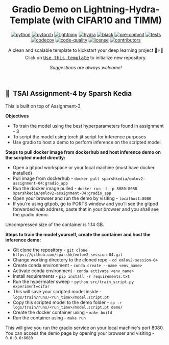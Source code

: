 <div align="center">

# Gradio Demo on Lightning-Hydra-Template (with CIFAR10 and TIMM)

[![python](https://img.shields.io/badge/-Python_3.7_%7C_3.8_%7C_3.9_%7C_3.10-blue?logo=python&logoColor=white)](https://github.com/pre-commit/pre-commit)
[![pytorch](https://img.shields.io/badge/PyTorch_1.8+-ee4c2c?logo=pytorch&logoColor=white)](https://pytorch.org/get-started/locally/)
[![lightning](https://img.shields.io/badge/-Lightning_1.6+-792ee5?logo=pytorchlightning&logoColor=white)](https://pytorchlightning.ai/)
[![hydra](https://img.shields.io/badge/Config-Hydra_1.2-89b8cd)](https://hydra.cc/)
[![black](https://img.shields.io/badge/Code%20Style-Black-black.svg?labelColor=gray)](https://black.readthedocs.io/en/stable/)
[![pre-commit](https://img.shields.io/badge/Pre--commit-enabled-brightgreen?logo=pre-commit&logoColor=white)](https://github.com/pre-commit/pre-commit)
[![tests](https://github.com/ashleve/lightning-hydra-template/actions/workflows/test.yml/badge.svg)](https://github.com/ashleve/lightning-hydra-template/actions/workflows/test.yml)
[![codecov](https://codecov.io/gh/ashleve/lightning-hydra-template/branch/main/graph/badge.svg)](https://codecov.io/gh/ashleve/lightning-hydra-template)
[![code-quality](https://github.com/ashleve/lightning-hydra-template/actions/workflows/code-quality-main.yaml/badge.svg)](https://github.com/ashleve/lightning-hydra-template/actions/workflows/code-quality-main.yaml)
[![license](https://img.shields.io/badge/License-MIT-green.svg?labelColor=gray)](https://github.com/ashleve/lightning-hydra-template#license)
[![contributors](https://img.shields.io/github/contributors/ashleve/lightning-hydra-template.svg)](https://github.com/ashleve/lightning-hydra-template/graphs/contributors)

<!-- <a href="https://www.python.org/"><img alt="Python" src="https://img.shields.io/badge/-Python 3.7+-blue?style=for-the-badge&logo=python&logoColor=white"></a> -->

<!-- <a href="https://pytorch.org/get-started/locally/"><img alt="PyTorch" src="https://img.shields.io/badge/-PyTorch 1.8+-ee4c2c?style=for-the-badge&logo=pytorch&logoColor=white"></a>
<a href="https://pytorchlightning.ai/"><img alt="Lightning" src="https://img.shields.io/badge/-Lightning 1.6+-792ee5?style=for-the-badge&logo=pytorchlightning&logoColor=white"></a>
<a href="https://hydra.cc/"><img alt="Config: hydra" src="https://img.shields.io/badge/config-hydra 1.2-89b8cd?style=for-the-badge&labelColor=gray"></a>
<a href="https://black.readthedocs.io/en/stable/"><img alt="Code style: black" src="https://img.shields.io/badge/code%20style-black-black.svg?style=for-the-badge&labelColor=gray"></a> -->

A clean and scalable template to kickstart your deep learning project 🚀⚡🔥<br>
Click on [<kbd>Use this template</kbd>](https://github.com/ashleve/lightning-hydra-template/generate) to initialize new repository.

_Suggestions are always welcome!_

</div>

<br>

## 📌  TSAI Assignment-4 by Sparsh Kedia

This is built on top of Assignment-3

**Objectives**

- To train the model using the best hyperparameters found in assignment - 3
- To script the model using torch.jit.script for inference purposes
- Use gradio to host a demo to perform inference on the scripted model

**Steps to pull docker image from dockerhub and host inference demo on the scripted model directly:**

- Open a gitpod workspace or your local machine (must have docker installed)
- Pull image from dockerhub -
        ``` docker pull sparshkedia/emlov2-assignment-04:gradio_app ```
- Run the docker image pulled - 
        ``` docker run -t -p 8080:8080 sparshkedia/emlov2-assignment-04:gradio_app ```
- Open your browser and run the demo by visiting - 
        ``` localhost:8080 ```
- If you're using gitpob, go to PORTS window and you'll see the gitpod forwarded web address, paste that in your browser  and you shall see the gradio demo.

Uncompressed size of the container is 1.14 GB.

**Steps to train the model yourself, create the container and host the inference demo:**

- Git clone the repository - 
        ``` git clone https://github.com/sparshk/emlov2-session-04.git ```
- Change working directory to the cloned repo - 
        ``` cd emlov2-session-04 ```
- Create conda environment - 
        ``` conda create --name <env_name> ```
- Activate conda environment - 
        ``` conda activate <env_name> ```
- Install requirements - 
        ``` pip install -r requirements.txt ```       
- Run the hypermater sweep - 
        ``` python src/train_script.py experiment=cifar ```
- This will save your scripted model inside - ``` logs/train/runs/<run_time>/model.script.pt ```
- Copy this scripted model to the demo folder - 
        ``` cp -r logs/train/runs/<run_time>/model.script.pt demo/ ```
- Create the docker container using - 
        ``` make build ```
- Run the container using - 
        ``` make run ```

This will give you run the gradio service on your local machine's port 8080. You can access the demo page by opening your browser and visiting - ``` 0.0.0.0:8080 ```
